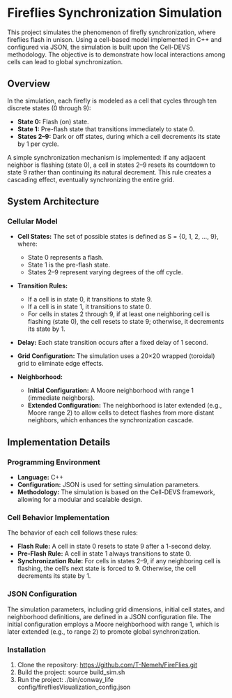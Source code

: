 # Fireflies Synchronization Simulation


This project simulates the phenomenon of firefly synchronization, where fireflies flash in unison. Using a cell-based model implemented in C++ and configured via JSON, the simulation is built upon the Cell-DEVS methodology. The objective is to demonstrate how local interactions among cells can lead to global synchronization.

## Overview

In the simulation, each firefly is modeled as a cell that cycles through ten discrete states (0 through 9):

- **State 0:** Flash (on) state.
- **State 1:** Pre-flash state that transitions immediately to state 0.
- **States 2–9:** Dark or off states, during which a cell decrements its state by 1 per cycle.

A simple synchronization mechanism is implemented: if any adjacent neighbor is flashing (state 0), a cell in states 2–9 resets its countdown to state 9 rather than continuing its natural decrement. This rule creates a cascading effect, eventually synchronizing the entire grid.

## System Architecture

### Cellular Model

- **Cell States:** The set of possible states is defined as S = {0, 1, 2, …, 9}, where:
  - State 0 represents a flash.
  - State 1 is the pre-flash state.
  - States 2–9 represent varying degrees of the off cycle.
  
- **Transition Rules:** 
  - If a cell is in state 0, it transitions to state 9.
  - If a cell is in state 1, it transitions to state 0.
  - For cells in states 2 through 9, if at least one neighboring cell is flashing (state 0), the cell resets to state 9; otherwise, it decrements its state by 1.

- **Delay:** Each state transition occurs after a fixed delay of 1 second.
- **Grid Configuration:** The simulation uses a 20×20 wrapped (toroidal) grid to eliminate edge effects.
- **Neighborhood:** 
  - **Initial Configuration:** A Moore neighborhood with range 1 (immediate neighbors).
  - **Extended Configuration:** The neighborhood is later extended (e.g., Moore range 2) to allow cells to detect flashes from more distant neighbors, which enhances the synchronization cascade.

## Implementation Details

### Programming Environment

- **Language:** C++
- **Configuration:** JSON is used for setting simulation parameters.
- **Methodology:** The simulation is based on the Cell-DEVS framework, allowing for a modular and scalable design.

### Cell Behavior Implementation

The behavior of each cell follows these rules:
- **Flash Rule:** A cell in state 0 resets to state 9 after a 1-second delay.
- **Pre-Flash Rule:** A cell in state 1 always transitions to state 0.
- **Synchronization Rule:** For cells in states 2–9, if any neighboring cell is flashing, the cell’s next state is forced to 9. Otherwise, the cell decrements its state by 1.

### JSON Configuration

The simulation parameters, including grid dimensions, initial cell states, and neighborhood definitions, are defined in a JSON configuration file. The initial configuration employs a Moore neighborhood with range 1, which is later extended (e.g., to range 2) to promote global synchronization.


### Installation

1. Clone the repository:
   https://github.com/T-Nemeh/FireFlies.git
2. Build the project:
   source build_sim.sh
4. Run the project:
   ./bin/conway_life config/firefliesVisualization_config.json 
